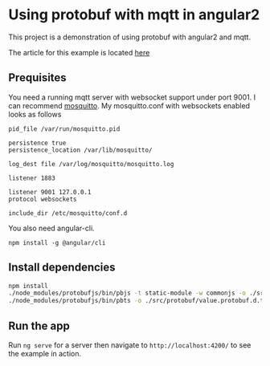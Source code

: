 # Using protobuf with mqtt in angular2
This project is a demonstration of using protobuf with angular2 and mqtt.

The article for this example is located [here](http://blog.sebastian-clausen.de/2017-02-20-reduce-message-payload-in-an-iot-setup/)

## Prequisites
You need a running mqtt server with websocket support under port 9001.
I can recommend [mosquitto](https://mosquitto.org/).
My mosquitto.conf with websockets enabled looks as follows
```
pid_file /var/run/mosquitto.pid

persistence true
persistence_location /var/lib/mosquitto/

log_dest file /var/log/mosquitto/mosquitto.log

listener 1883

listener 9001 127.0.0.1
protocol websockets

include_dir /etc/mosquitto/conf.d
```
You also need angular-cli.
```
npm install -g @angular/cli
```
## Install dependencies
``` sh
npm install
./node_modules/protobufjs/bin/pbjs -t static-module -w commonjs -o ./src/protobuf/value.protobuf.js ./value.proto
./node_modules/protobufjs/bin/pbts -o ./src/protobuf/value.protobuf.d.ts ./src/protobuf/value.protobuf.js
```

## Run the app
Run `ng serve` for a server then navigate to `http://localhost:4200/` to see the example in action.
